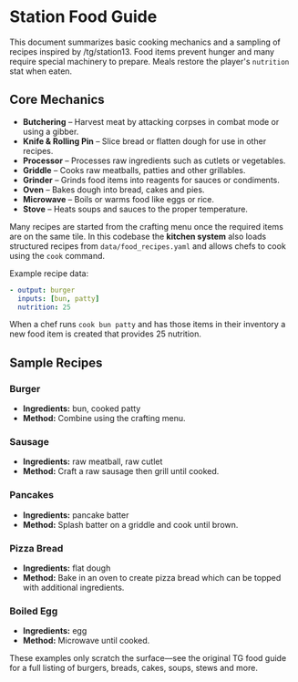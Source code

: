 # Station Food Guide

This document summarizes basic cooking mechanics and a sampling of recipes inspired by /tg/station13.  Food items prevent hunger and many require special machinery to prepare.  Meals restore the player's `nutrition` stat when eaten.

## Core Mechanics

- **Butchering** – Harvest meat by attacking corpses in combat mode or using a gibber.
- **Knife & Rolling Pin** – Slice bread or flatten dough for use in other recipes.
- **Processor** – Processes raw ingredients such as cutlets or vegetables.
- **Griddle** – Cooks raw meatballs, patties and other grillables.
- **Grinder** – Grinds food items into reagents for sauces or condiments.
- **Oven** – Bakes dough into bread, cakes and pies.
- **Microwave** – Boils or warms food like eggs or rice.
- **Stove** – Heats soups and sauces to the proper temperature.

Many recipes are started from the crafting menu once the required items are on the same tile.  In this codebase the **kitchen system** also loads structured recipes from `data/food_recipes.yaml` and allows chefs to cook using the `cook` command.

Example recipe data:

```yaml
- output: burger
  inputs: [bun, patty]
  nutrition: 25
```

When a chef runs `cook bun patty` and has those items in their inventory a new food item is created that provides 25 nutrition.

## Sample Recipes

### Burger
- **Ingredients:** bun, cooked patty
- **Method:** Combine using the crafting menu.

### Sausage
- **Ingredients:** raw meatball, raw cutlet
- **Method:** Craft a raw sausage then grill until cooked.

### Pancakes
- **Ingredients:** pancake batter
- **Method:** Splash batter on a griddle and cook until brown.

### Pizza Bread
- **Ingredients:** flat dough
- **Method:** Bake in an oven to create pizza bread which can be topped with additional ingredients.

### Boiled Egg
- **Ingredients:** egg
- **Method:** Microwave until cooked.

These examples only scratch the surface—see the original TG food guide for a full listing of burgers, breads, cakes, soups, stews and more.


